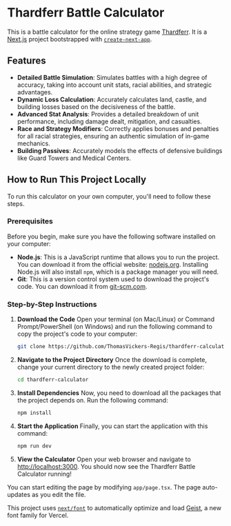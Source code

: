 # Thardferr Battle Calculator

This is a battle calculator for the online strategy game [Thardferr](https://thardferr.com). It is a [Next.js](https://nextjs.org) project bootstrapped with [`create-next-app`](https://nextjs.org/docs/app/api-reference/cli/create-next-app).

## Features

*   **Detailed Battle Simulation**: Simulates battles with a high degree of accuracy, taking into account unit stats, racial abilities, and strategic advantages.
*   **Dynamic Loss Calculation**: Accurately calculates land, castle, and building losses based on the decisiveness of the battle.
*   **Advanced Stat Analysis**: Provides a detailed breakdown of unit performance, including damage dealt, mitigation, and casualties.
*   **Race and Strategy Modifiers**: Correctly applies bonuses and penalties for all racial strategies, ensuring an authentic simulation of in-game mechanics.
*   **Building Passives**: Accurately models the effects of defensive buildings like Guard Towers and Medical Centers.

## How to Run This Project Locally

To run this calculator on your own computer, you'll need to follow these steps.

### Prerequisites

Before you begin, make sure you have the following software installed on your computer:

*   **Node.js**: This is a JavaScript runtime that allows you to run the project. You can download it from the official website: [nodejs.org](https://nodejs.org/). Installing Node.js will also install `npm`, which is a package manager you will need.
*   **Git**: This is a version control system used to download the project's code. You can download it from [git-scm.com](https://git-scm.com/).

### Step-by-Step Instructions

1.  **Download the Code**
    Open your terminal (on Mac/Linux) or Command Prompt/PowerShell (on Windows) and run the following command to copy the project's code to your computer:
    ```bash
    git clone https://github.com/ThomasVickers-Regis/thardferr-calculator.git
    ```

2.  **Navigate to the Project Directory**
    Once the download is complete, change your current directory to the newly created project folder:
    ```bash
    cd thardferr-calculator
    ```

3.  **Install Dependencies**
    Now, you need to download all the packages that the project depends on. Run the following command:
    ```bash
    npm install
    ```

4.  **Start the Application**
    Finally, you can start the application with this command:
    ```bash
    npm run dev
    ```

5.  **View the Calculator**
    Open your web browser and navigate to [http://localhost:3000](http://localhost:3000). You should now see the Thardferr Battle Calculator running!

You can start editing the page by modifying `app/page.tsx`. The page auto-updates as you edit the file.

This project uses [`next/font`](https://nextjs.org/docs/app/building-your-application/optimizing/fonts) to automatically optimize and load [Geist](https://vercel.com/font), a new font family for Vercel.
